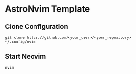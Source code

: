 # AstroNvim Template

## Clone Configuration

```shell
git clone https://github.com/<your_user>/<your_repository> ~/.config/nvim
```

## Start Neovim

```shell
nvim
```
